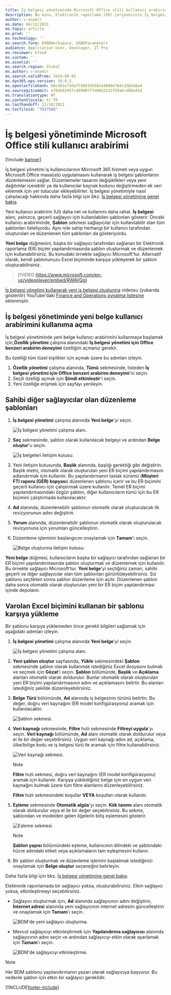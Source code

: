 ```yaml
---
title: İş belgesi yönetiminde Microsoft Office stili kullanıcı arabirimi (video içerir)
description: Bu konu, Elektronik raporlama (ER) çerçevesinin İş belgesi yönetimi özelliğindeki yeni kullanıcı arabiriminin nasıl kullanılacağı hakkında bilgi vermektedir.
author: v-anamir
ms.date: 04/12/2021
ms.topic: article
ms.prod: ''
ms.technology: ''
ms.search.form: ERBDWorkspace, ERBDParameters
audience: Application User, Developer, IT Pro
ms.reviewer: kfend
ms.custom: ''
ms.assetid: ''
ms.search.region: Global
ms.author: v-anamir
ms.search.validFrom: 2019-08-01
ms.dyn365.ops.version: 10.0.5
ms.openlocfilehash: b0c481e73daf74803d3582e4089e76dcd383e8a4
ms.sourcegitcommit: ef0dd4245fc499907ffe00e2a32f59a6cd96e45d
ms.translationtype: HT
ms.contentlocale: tr-TR
ms.lasthandoff: 12/18/2021
ms.locfileid: "7937568"
---
```

# <a name="microsoft-office-style-user-interface-in-business-document-management"></a>İş belgesi yönetiminde Microsoft Office stili kullanıcı arabirimi

[!include [banner](../includes/banner.md)]

İş belgesi yönetimi iş kullanıcılarının Microsoft 365 hizmeti veya uygun Microsoft Office masaüstü uygulamasını kullanarak iş belgesi şablonlarını düzenlemesini sağlar. Düzenlemeler tasarım değişiklikleri veya yeni dağıtımlar içerebilir ya da kullanıcılar kaynak kodunu değiştirmeden ek veri eklemek için yer tutucular ekleyebilirler. İş belgesi yönetimiyle nasıl çalışılacağı hakkında daha fazla bilgi için bkz. [İş belgesi yönetimine genel bakış](er-business-document-management.md).

Yeni kullanıcı arabirimi (UI) daha net ve kullanımı daha rahat. **İş belgesi** alanı, yalnızca, geçerli sağlayıcı için kullanılabilen şablonları gösterir. Önceki kullanıcı arabiriminde, **Şablon** sekmesi sağlayıcılar için kullanılabilir olan tüm şablonları listeliyordu. Aynı role sahip herhangi bir kullanıcı tarafından oluşturulan ve düzenlenen tüm şablonları da gösteriyordu.

**Yeni belge** düğmesini, başka bir sağlayıcı tarafından sağlanan bir Elektronik raporlama (ER) biçimi yapılandırmasında şablon oluşturmak ve düzenlemek için kullanabilirsiniz. Bu konudaki örnekte sağlayıcı Microsoft'tur. Alternatif olarak, kendi şablonunuzu Excel biçiminde karşıya yükleyerek bir şablon oluşturabilirsiniz.


> [!VIDEO https://www.microsoft.com/en-us/videoplayer/embed/RWAVQg]

[İş belgesi yönetimi kullanarak yeni iş belgesi oluşturma](https://youtu.be/gAIYl-mM_pw) videosu (yukarıda gösterilir) YouTube'daki [Finance and Operations oynatma listesine](https://www.youtube.com/playlist?list=PLcakwueIHoT_SYfIaPGoOhloFoCXiUSyW) eklenmiştir.

## <a name="make-the-new-document-ui-in-business-document-management-available"></a>İş belgesi yönetiminde yeni belge kullanıcı arabirimini kullanıma açma

İş belgesi yönetiminde yeni belge kullanıcı arabirimini kullanmaya başlamak için,**Özellik yönetimi** çalışma alanındaki **İş belgesi yönetimi için Office benzeri arabirim deneyimi** özelliğini açmanız gerekir.

Bu özelliği tüm tüzel kişilikler için açmak üzere bu adımları izleyin.

1. **Özellik yönetimi** çalışma alanında, **Tümü** sekmesinde, listeden **İş belgesi yönetimi için Office benzeri arabirim deneyimi**'ni seçin.
2. Seçili özelliği açmak için **Şimdi etkinleştir**'i seçin.
3. Yeni özelliğe erişmek için sayfayı yenileyin.

## <a name="edit-templates-that-are-owned-by-other-providers"></a>Sahibi diğer sağlayıcılar olan düzenleme şablonları

1. **İş belgesi yönetimi** çalışma alanında **Yeni belge**'yi seçin.

    ![İş belgesi yönetimi çalışma alanı.](./media/BDM_overview_new_template1.png)

2. **Seç** sekmesinde, şablon olarak kullanılacak belgeyi ve ardından **Belge oluştur**'u seçin.

    ![İş belgeleri iletişim kutusu.](./media/BDM_overview_new_template2.png)

3. Yeni iletişim kutusunda, **Başlık** alanında, başlığı gerektiği gibi değiştirin. Başlık metni, otomatik olarak oluşturulan yeni ER biçimi yapılandırmasını adlandırmak için kullanılır. Bu yapılandırmanın taslak sürümü (**Müşteri FTI raporu (GER) kopyası**) düzenlenen şablonu içerir ve bu ER biçimini geçerli kullanıcı için çalıştırmak üzere kullanılır. Temel ER biçimi yapılandırmasındaki özgün şablon, diğer kullanıcıların tümü için bu ER biçimini çalıştırmada kullanılacaktır.
4. **Ad** alanında, düzenlenebilir şablonun otomatik olarak oluşturulacak ilk revizyonunun adını değiştirin.
5. **Yorum** alanında, düzenlenebilir şablonun otomatik olarak oluşturulacak revizyonuna için yorumları güncelleştirin.
6. Düzenleme işleminin başlangıcını onaylamak için **Tamam**'ı seçin.

    ![Belge oluşturma iletişim kutusu.](./media/BDM_overview_new_template3.png)

**Yeni belge** düğmesi, kullanıcıların başka bir sağlayıcı tarafından sağlanan bir ER biçimi yapılandırmasında şablon oluşturmak ve düzenlemek için kullanılır. Bu örnekte sağlayıcı Microsoft'tur. **Yeni belge**'yi seçtiğiniz zaman, sahibi geçerli ve diğer sağlayıcılar olan tüm şablonları görüntüleyebilirsiniz. Siz şablonu seçtikten sonra şablon düzenleme için açılır. Düzenlenen şablon daha sonra otomatik olarak oluşturulan yeni bir ER biçim yapılandırması içinde depolanır.

## <a name="upload-a-template-that-uses-an-existing-excel-format"></a>Varolan Excel biçimini kullanan bir şablonu karşıya yükleme
Bir şablonu karşıya yüklemeden önce gerekli bilgileri sağlamak için aşağıdaki adımları izleyin.

1. **İş belgesi yönetimi** çalışma alanında **Yeni belge**'yi seçin.

    ![İş belgesi yönetimi çalışma alanı.](./media/BDM_overview_new_template1.png)
    
2. **Yeni şablon oluştur** sayfasında, **Yükle** sekmesindeki **Şablon** sekmesinde şablon olarak kullanmak istediğiniz Excel dosyasını bulmak ve seçmek için **Gözat**'ı seçin. **Şablon** bölümünde, **Başlık** ve **Açıklama** alanları otomatik olarak doldurulur. Bunlar otomatik olarak oluşturulan yeni ER biçimi yapılandırmasının adını ve açıklamasını belirtir. Bu alanları istediğiniz şekilde düzenleyebilirsiniz.
3. **Belge Türü** bölümünde, **Ad** alanında iş belgesinin türünü belirtin. Bu değer, doğru veri kaynağını (ER model konfigürasyonu) aramak için kullanılacaktır.

    ![Şablon sekmesi.](./media/BDM_overview_new_UI_import_21.jpg)

4. **Veri kaynağı** sekmesinde, **Filtre** hızlı sekmesinde **Filtreyi uygula**'yı seçin. **Veri kaynağı** bölümünde, **Ad** alanı otomatik olarak doldurulur veya el ile bir değer seçebilirsiniz. Uygun veri kaynağı adını ad, açıklama, ülke/bölge kodu ve iş belgesi türü ile aramak için filtre kullanabilirsiniz.

    ![Veri kaynağı sekmesi.](./media/BDM_overview_new_UI_import_31.jpg)
    
    > [!NOTE]
    > **Filtre** hızlı sekmesi, doğru veri kaynağını (ER model konfigürasyonu) aramak için kullanılır. Karşıya yüklediğiniz belge için en uygun veri kaynağını bulmak üzere tüm filtre alanlarını düzenleyebilirsiniz.
    > 
    > **Filtre** hızlı sekmesindeki koşullar **VEYA** koşulları olarak kullanılır.
    
5. **Eşleme** sekmesinde **Otomatik algıla**'yı seçin. **Kök tanımı** alanı otomatik olarak doldurulur veya el ile bir değer seçebilirsiniz. Bu sekme, şablondan ve modelden gelen öğelerin bitiş eşlemesini gösterir.

    ![Eşleme sekmesi.](./media/BDM_overview_new_UI_import_41.jpg)
    
   > [!NOTE]
   > **Şablon yapısı** bölümündeki eşleme, kullanıcının dilindeki ve şablondaki hücre adındaki etiket veya açıklamaların tam eşleşmesini kullanır.

6. Bir şablon oluşturmak ve düzenleme işlemini başlatmak istediğinizi onaylamak için **Belge oluştur** seçeneğini belirleyin.

Daha fazla bilgi için bkz. [İş belgesi yönetimine genel bakış](er-business-document-management.md).

Elektronik raporlamada bir sağlayıcı yoksa, oluşturabilirsiniz. Etkin sağlayıcı yoksa, etkinleştirmeyi seçebilirsiniz.

- Sağlayıcı oluşturmak için, **Ad** alanında sağlayıcının adını değiştirin, **İnternet adresi** alanında yeni sağlayıcının internet adresini güncelleştirin ve onaylamak için **Tamam**'ı seçin.

    ![BDM'de yeni sağlayıcı oluşturma.](./media/bdm_create_provider.png)
    
- Mevcut sağlayıcıyı etkinleştirmek için **Yapılandırma sağlayıcısı** alanında sağlayıcının adını seçin ve ardından sağlayıcıyı etkin olarak ayarlamak için **Tamam**'ı seçin.

    ![BDM'de sağlayıcıyı etkinleştirme.](./media/bdm_choose_provider.png)

> [!NOTE]
> Her BDM şablonu yapılandırmanın yazarı olarak sağlayıcıya başvurur. Bu nedenle şablon için etkin bir sağlayıcı gereklidir.

[!INCLUDE[footer-include](../../../includes/footer-banner.md)]
